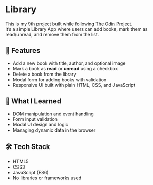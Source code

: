 # Library

This is my 9th project built while following [The Odin Project](https://www.theodinproject.com/).  
It’s a simple Library App where users can add books, mark them as read/unread, and remove them from the list.

## 🚀 Features

- Add a new book with title, author, and optional image
- Mark a book as **read** or **unread** using a checkbox
- Delete a book from the library
- Modal form for adding books with validation
- Responsive UI built with plain HTML, CSS, and JavaScript

## 🧠 What I Learned

- DOM manipulation and event handling
- Form input validation
- Modal UI design and logic
- Managing dynamic data in the browser

## 🛠 Tech Stack

- HTML5  
- CSS3  
- JavaScript (ES6)  
- No libraries or frameworks used
